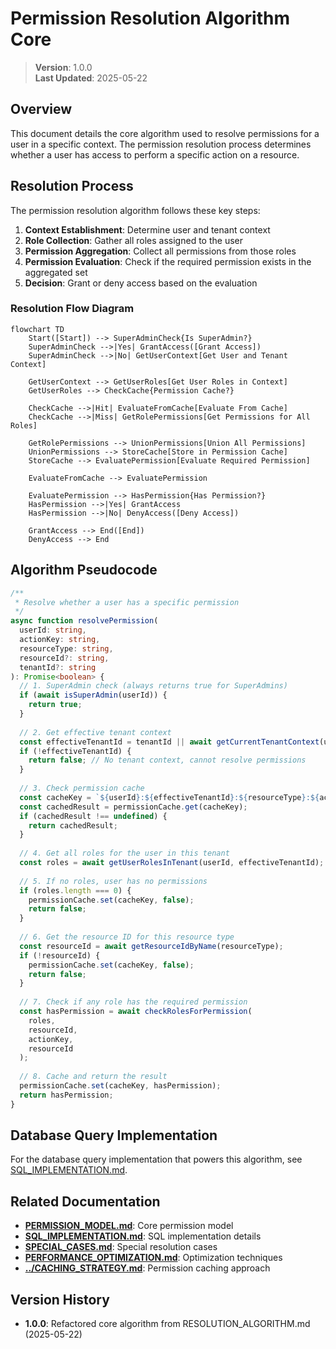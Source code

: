 
# Permission Resolution Algorithm Core

> **Version**: 1.0.0  
> **Last Updated**: 2025-05-22

## Overview

This document details the core algorithm used to resolve permissions for a user in a specific context. The permission resolution process determines whether a user has access to perform a specific action on a resource.

## Resolution Process

The permission resolution algorithm follows these key steps:

1. **Context Establishment**: Determine user and tenant context
2. **Role Collection**: Gather all roles assigned to the user
3. **Permission Aggregation**: Collect all permissions from those roles
4. **Permission Evaluation**: Check if the required permission exists in the aggregated set
5. **Decision**: Grant or deny access based on the evaluation

### Resolution Flow Diagram

```mermaid
flowchart TD
    Start([Start]) --> SuperAdminCheck{Is SuperAdmin?}
    SuperAdminCheck -->|Yes| GrantAccess([Grant Access])
    SuperAdminCheck -->|No| GetUserContext[Get User and Tenant Context]
    
    GetUserContext --> GetUserRoles[Get User Roles in Context]
    GetUserRoles --> CheckCache{Permission Cache?}
    
    CheckCache -->|Hit| EvaluateFromCache[Evaluate From Cache]
    CheckCache -->|Miss| GetRolePermissions[Get Permissions for All Roles]
    
    GetRolePermissions --> UnionPermissions[Union All Permissions]
    UnionPermissions --> StoreCache[Store in Permission Cache]
    StoreCache --> EvaluatePermission[Evaluate Required Permission]
    
    EvaluateFromCache --> EvaluatePermission
    
    EvaluatePermission --> HasPermission{Has Permission?}
    HasPermission -->|Yes| GrantAccess
    HasPermission -->|No| DenyAccess([Deny Access])
    
    GrantAccess --> End([End])
    DenyAccess --> End
```

## Algorithm Pseudocode

```typescript
/**
 * Resolve whether a user has a specific permission
 */
async function resolvePermission(
  userId: string,
  actionKey: string,
  resourceType: string,
  resourceId?: string,
  tenantId?: string
): Promise<boolean> {
  // 1. SuperAdmin check (always returns true for SuperAdmins)
  if (await isSuperAdmin(userId)) {
    return true;
  }
  
  // 2. Get effective tenant context
  const effectiveTenantId = tenantId || await getCurrentTenantContext(userId);
  if (!effectiveTenantId) {
    return false; // No tenant context, cannot resolve permissions
  }
  
  // 3. Check permission cache
  const cacheKey = `${userId}:${effectiveTenantId}:${resourceType}:${actionKey}`;
  const cachedResult = permissionCache.get(cacheKey);
  if (cachedResult !== undefined) {
    return cachedResult;
  }
  
  // 4. Get all roles for the user in this tenant
  const roles = await getUserRolesInTenant(userId, effectiveTenantId);
  
  // 5. If no roles, user has no permissions
  if (roles.length === 0) {
    permissionCache.set(cacheKey, false);
    return false;
  }
  
  // 6. Get the resource ID for this resource type
  const resourceId = await getResourceIdByName(resourceType);
  if (!resourceId) {
    permissionCache.set(cacheKey, false);
    return false;
  }
  
  // 7. Check if any role has the required permission
  const hasPermission = await checkRolesForPermission(
    roles,
    resourceId,
    actionKey,
    resourceId
  );
  
  // 8. Cache and return the result
  permissionCache.set(cacheKey, hasPermission);
  return hasPermission;
}
```

## Database Query Implementation

For the database query implementation that powers this algorithm, see [SQL_IMPLEMENTATION.md](SQL_IMPLEMENTATION.md).

## Related Documentation

- **[PERMISSION_MODEL.md](PERMISSION_MODEL.md)**: Core permission model
- **[SQL_IMPLEMENTATION.md](SQL_IMPLEMENTATION.md)**: SQL implementation details
- **[SPECIAL_CASES.md](SPECIAL_CASES.md)**: Special resolution cases
- **[PERFORMANCE_OPTIMIZATION.md](PERFORMANCE_OPTIMIZATION.md)**: Optimization techniques
- **[../CACHING_STRATEGY.md](../CACHING_STRATEGY.md)**: Permission caching approach

## Version History

- **1.0.0**: Refactored core algorithm from RESOLUTION_ALGORITHM.md (2025-05-22)

